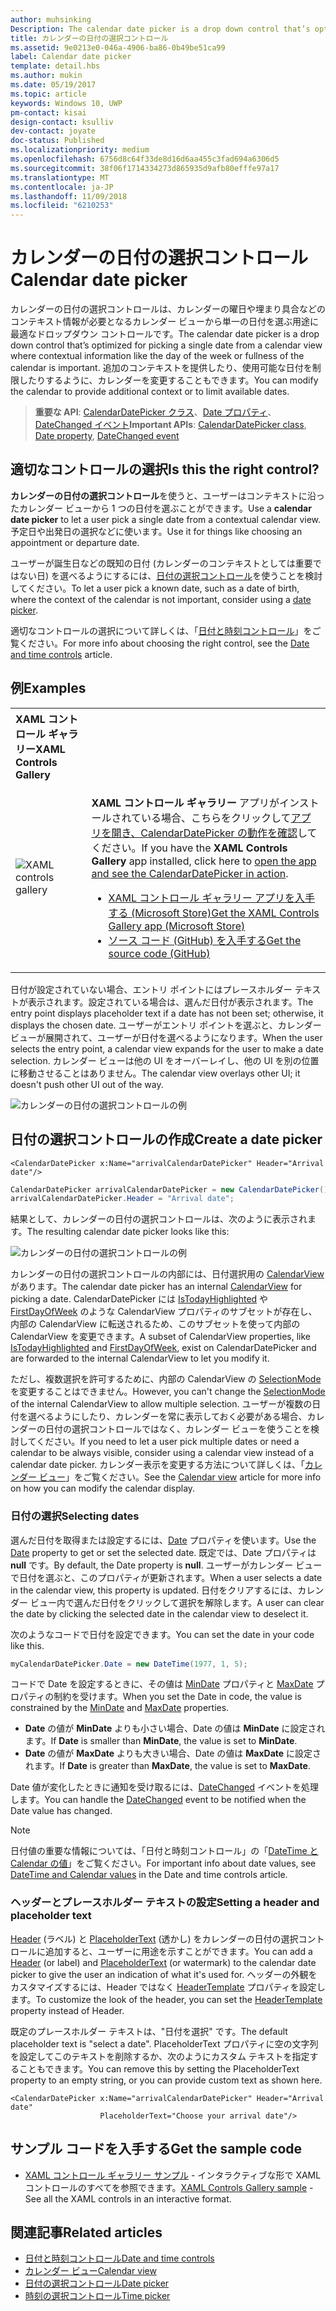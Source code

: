 ```yaml
---
author: muhsinking
Description: The calendar date picker is a drop down control that’s optimized for picking a single date from a calendar view where contextual information like the day of the week or fullness of the calendar is important.
title: カレンダーの日付の選択コントロール
ms.assetid: 9e0213e0-046a-4906-ba86-0b49be51ca99
label: Calendar date picker
template: detail.hbs
ms.author: mukin
ms.date: 05/19/2017
ms.topic: article
keywords: Windows 10, UWP
pm-contact: kisai
design-contact: ksulliv
dev-contact: joyate
doc-status: Published
ms.localizationpriority: medium
ms.openlocfilehash: 6756d8c64f33de8d16d6aa455c3fad694a6306d5
ms.sourcegitcommit: 38f06f1714334273d865935d9afb80efffe97a17
ms.translationtype: MT
ms.contentlocale: ja-JP
ms.lasthandoff: 11/09/2018
ms.locfileid: "6210253"
---
```

# <a name="calendar-date-picker"></a><span data-ttu-id="f197a-103">カレンダーの日付の選択コントロール</span><span class="sxs-lookup"><span data-stu-id="f197a-103">Calendar date picker</span></span>

 

<span data-ttu-id="f197a-104">カレンダーの日付の選択コントロールは、カレンダーの曜日や埋まり具合などのコンテキスト情報が必要となるカレンダー ビューから単一の日付を選ぶ用途に最適なドロップダウン コントロールです。</span><span class="sxs-lookup"><span data-stu-id="f197a-104">The calendar date picker is a drop down control that’s optimized for picking a single date from a calendar view where contextual information like the day of the week or fullness of the calendar is important.</span></span> <span data-ttu-id="f197a-105">追加のコンテキストを提供したり、使用可能な日付を制限したりするように、カレンダーを変更することもできます。</span><span class="sxs-lookup"><span data-stu-id="f197a-105">You can modify the calendar to provide additional context or to limit available dates.</span></span>

> <span data-ttu-id="f197a-106">**重要な API**: [CalendarDatePicker クラス](https://msdn.microsoft.com/library/windows/apps/xaml/windows.ui.xaml.controls.calendardatepicker.aspx)、[Date プロパティ](https://msdn.microsoft.com/library/windows/apps/xaml/windows.ui.xaml.controls.calendardatepicker.date.aspx)、[DateChanged イベント](https://msdn.microsoft.com/library/windows/apps/xaml/windows.ui.xaml.controls.calendardatepicker.datechanged.aspx)</span><span class="sxs-lookup"><span data-stu-id="f197a-106">**Important APIs**: [CalendarDatePicker class](https://msdn.microsoft.com/library/windows/apps/xaml/windows.ui.xaml.controls.calendardatepicker.aspx), [Date property](https://msdn.microsoft.com/library/windows/apps/xaml/windows.ui.xaml.controls.calendardatepicker.date.aspx), [DateChanged event](https://msdn.microsoft.com/library/windows/apps/xaml/windows.ui.xaml.controls.calendardatepicker.datechanged.aspx)</span></span>


## <a name="is-this-the-right-control"></a><span data-ttu-id="f197a-107">適切なコントロールの選択</span><span class="sxs-lookup"><span data-stu-id="f197a-107">Is this the right control?</span></span>
<span data-ttu-id="f197a-108">**カレンダーの日付の選択コントロール**を使うと、ユーザーはコンテキストに沿ったカレンダー ビューから 1 つの日付を選ぶことができます。</span><span class="sxs-lookup"><span data-stu-id="f197a-108">Use a **calendar date picker** to let a user pick a single date from a contextual calendar view.</span></span> <span data-ttu-id="f197a-109">予定日や出発日の選択などに使います。</span><span class="sxs-lookup"><span data-stu-id="f197a-109">Use it for things like choosing an appointment or departure date.</span></span>

<span data-ttu-id="f197a-110">ユーザーが誕生日などの既知の日付 (カレンダーのコンテキストとしては重要ではない日) を選べるようにするには、[日付の選択コントロール](date-picker.md)を使うことを検討してください。</span><span class="sxs-lookup"><span data-stu-id="f197a-110">To let a user pick a known date, such as a date of birth, where the context of the calendar is not important, consider using a [date picker](date-picker.md).</span></span>

<span data-ttu-id="f197a-111">適切なコントロールの選択について詳しくは、「[日付と時刻コントロール](date-and-time.md)」をご覧ください。</span><span class="sxs-lookup"><span data-stu-id="f197a-111">For more info about choosing the right control, see the [Date and time controls](date-and-time.md) article.</span></span>

## <a name="examples"></a><span data-ttu-id="f197a-112">例</span><span class="sxs-lookup"><span data-stu-id="f197a-112">Examples</span></span>

<table>
<th align="left"><span data-ttu-id="f197a-113">XAML コントロール ギャラリー</span><span class="sxs-lookup"><span data-stu-id="f197a-113">XAML Controls Gallery</span></span><th>
<tr>
<td><img src="images/xaml-controls-gallery-sm.png" alt="XAML controls gallery"></img></td>
<td>
    <p><span data-ttu-id="f197a-114"><strong style="font-weight: semi-bold">XAML コントロール ギャラリー</strong> アプリがインストールされている場合、こちらをクリックして<a href="xamlcontrolsgallery:/item/CalendarDatePicker">アプリを開き、CalendarDatePicker の動作を確認</a>してください。</span><span class="sxs-lookup"><span data-stu-id="f197a-114">If you have the <strong style="font-weight: semi-bold">XAML Controls Gallery</strong> app installed, click here to <a href="xamlcontrolsgallery:/item/CalendarDatePicker">open the app and see the CalendarDatePicker in action</a>.</span></span></p>
    <ul>
    <li><a href="https://www.microsoft.com/store/productId/9MSVH128X2ZT"><span data-ttu-id="f197a-115">XAML コントロール ギャラリー アプリを入手する (Microsoft Store)</span><span class="sxs-lookup"><span data-stu-id="f197a-115">Get the XAML Controls Gallery app (Microsoft Store)</span></span></a></li>
    <li><a href="https://github.com/Microsoft/Windows-universal-samples/tree/master/Samples/XamlUIBasics"><span data-ttu-id="f197a-116">ソース コード (GitHub) を入手する</span><span class="sxs-lookup"><span data-stu-id="f197a-116">Get the source code (GitHub)</span></span></a></li>
    </ul>
</td>
</tr>
</table>

<span data-ttu-id="f197a-117">日付が設定されていない場合、エントリ ポイントにはプレースホルダー テキストが表示されます。設定されている場合は、選んだ日付が表示されます。</span><span class="sxs-lookup"><span data-stu-id="f197a-117">The entry point displays placeholder text if a date has not been set; otherwise, it displays the chosen date.</span></span> <span data-ttu-id="f197a-118">ユーザーがエントリ ポイントを選ぶと、カレンダー ビューが展開されて、ユーザーが日付を選べるようになります。</span><span class="sxs-lookup"><span data-stu-id="f197a-118">When the user selects the entry point, a calendar view expands for the user to make a date selection.</span></span> <span data-ttu-id="f197a-119">カレンダー ビューは他の UI をオーバーレイし、他の UI を別の位置に移動させることはありません。</span><span class="sxs-lookup"><span data-stu-id="f197a-119">The calendar view overlays other UI; it doesn't push other UI out of the way.</span></span>

![カレンダーの日付の選択コントロールの例](images/calendar-date-picker-2-views.png)

## <a name="create-a-date-picker"></a><span data-ttu-id="f197a-121">日付の選択コントロールの作成</span><span class="sxs-lookup"><span data-stu-id="f197a-121">Create a date picker</span></span>

```xaml
<CalendarDatePicker x:Name="arrivalCalendarDatePicker" Header="Arrival date"/>
```

```csharp
CalendarDatePicker arrivalCalendarDatePicker = new CalendarDatePicker();
arrivalCalendarDatePicker.Header = "Arrival date";
```

<span data-ttu-id="f197a-122">結果として、カレンダーの日付の選択コントロールは、次のように表示されます。</span><span class="sxs-lookup"><span data-stu-id="f197a-122">The resulting calendar date picker looks like this:</span></span>

![カレンダーの日付の選択コントロールの例](images/calendar-date-picker-closed.png)

<span data-ttu-id="f197a-124">カレンダーの日付の選択コントロールの内部には、日付選択用の [CalendarView](https://msdn.microsoft.com/library/windows/apps/xaml/windows.ui.xaml.controls.calendarview.aspx) があります。</span><span class="sxs-lookup"><span data-stu-id="f197a-124">The calendar date picker has an internal [CalendarView](https://msdn.microsoft.com/library/windows/apps/xaml/windows.ui.xaml.controls.calendarview.aspx) for picking a date.</span></span> <span data-ttu-id="f197a-125">CalendarDatePicker には [IsTodayHighlighted](https://msdn.microsoft.com/library/windows/apps/xaml/windows.ui.xaml.controls.calendardatepicker.istodayhighlighted.aspx) や [FirstDayOfWeek](https://msdn.microsoft.com/library/windows/apps/xaml/windows.ui.xaml.controls.calendardatepicker.firstdayofweek.aspx) のような CalendarView プロパティのサブセットが存在し、内部の CalendarView に転送されるため、このサブセットを使って内部の CalendarView を変更できます。</span><span class="sxs-lookup"><span data-stu-id="f197a-125">A subset of CalendarView properties, like [IsTodayHighlighted](https://msdn.microsoft.com/library/windows/apps/xaml/windows.ui.xaml.controls.calendardatepicker.istodayhighlighted.aspx) and [FirstDayOfWeek](https://msdn.microsoft.com/library/windows/apps/xaml/windows.ui.xaml.controls.calendardatepicker.firstdayofweek.aspx), exist on CalendarDatePicker and are forwarded to the internal CalendarView to let you modify it.</span></span> 

<span data-ttu-id="f197a-126">ただし、複数選択を許可するために、内部の CalendarView の [SelectionMode](https://msdn.microsoft.com/library/windows/apps/xaml/windows.ui.xaml.controls.calendarview.selectionmode.aspx) を変更することはできません。</span><span class="sxs-lookup"><span data-stu-id="f197a-126">However, you can't change the [SelectionMode](https://msdn.microsoft.com/library/windows/apps/xaml/windows.ui.xaml.controls.calendarview.selectionmode.aspx) of the internal CalendarView to allow multiple selection.</span></span> <span data-ttu-id="f197a-127">ユーザーが複数の日付を選べるようにしたり、カレンダーを常に表示しておく必要がある場合、カレンダーの日付の選択コントロールではなく、カレンダー ビューを使うことを検討してください。</span><span class="sxs-lookup"><span data-stu-id="f197a-127">If you need to let a user pick multiple dates or need a calendar to be always visible, consider using a calendar view instead of a calendar date picker.</span></span> <span data-ttu-id="f197a-128">カレンダー表示を変更する方法について詳しくは、「[カレンダー ビュー](calendar-view.md)」をご覧ください。</span><span class="sxs-lookup"><span data-stu-id="f197a-128">See the [Calendar view](calendar-view.md) article for more info on how you can modify the calendar display.</span></span>

### <a name="selecting-dates"></a><span data-ttu-id="f197a-129">日付の選択</span><span class="sxs-lookup"><span data-stu-id="f197a-129">Selecting dates</span></span>

<span data-ttu-id="f197a-130">選んだ日付を取得または設定するには、[Date](https://msdn.microsoft.com/library/windows/apps/xaml/windows.ui.xaml.controls.calendardatepicker.date.aspx) プロパティを使います。</span><span class="sxs-lookup"><span data-stu-id="f197a-130">Use the [Date](https://msdn.microsoft.com/library/windows/apps/xaml/windows.ui.xaml.controls.calendardatepicker.date.aspx) property to get or set the selected date.</span></span> <span data-ttu-id="f197a-131">既定では、Date プロパティは **null** です。</span><span class="sxs-lookup"><span data-stu-id="f197a-131">By default, the Date property is **null**.</span></span> <span data-ttu-id="f197a-132">ユーザーがカレンダー ビューで日付を選ぶと、このプロパティが更新されます。</span><span class="sxs-lookup"><span data-stu-id="f197a-132">When a user selects a date in the calendar view, this property is updated.</span></span> <span data-ttu-id="f197a-133">日付をクリアするには、カレンダー ビュー内で選んだ日付をクリックして選択を解除します。</span><span class="sxs-lookup"><span data-stu-id="f197a-133">A user can clear the date by clicking the selected date in the calendar view to deselect it.</span></span> 

<span data-ttu-id="f197a-134">次のようなコードで日付を設定できます。</span><span class="sxs-lookup"><span data-stu-id="f197a-134">You can set the date in your code like this.</span></span>

```csharp
myCalendarDatePicker.Date = new DateTime(1977, 1, 5);
```

<span data-ttu-id="f197a-135">コードで Date を設定するときに、その値は [MinDate](https://msdn.microsoft.com/library/windows/apps/xaml/windows.ui.xaml.controls.calendardatepicker.mindate.aspx) プロパティと [MaxDate](https://msdn.microsoft.com/library/windows/apps/xaml/windows.ui.xaml.controls.calendardatepicker.maxdate.aspx) プロパティの制約を受けます。</span><span class="sxs-lookup"><span data-stu-id="f197a-135">When you set the Date in code, the value is constrained by the [MinDate](https://msdn.microsoft.com/library/windows/apps/xaml/windows.ui.xaml.controls.calendardatepicker.mindate.aspx) and [MaxDate](https://msdn.microsoft.com/library/windows/apps/xaml/windows.ui.xaml.controls.calendardatepicker.maxdate.aspx) properties.</span></span>
- <span data-ttu-id="f197a-136">**Date** の値が **MinDate** よりも小さい場合、Date の値は **MinDate** に設定されます。</span><span class="sxs-lookup"><span data-stu-id="f197a-136">If **Date** is smaller than **MinDate**, the value is set to **MinDate**.</span></span>
- <span data-ttu-id="f197a-137">**Date** の値が **MaxDate** よりも大きい場合、Date の値は **MaxDate** に設定されます。</span><span class="sxs-lookup"><span data-stu-id="f197a-137">If **Date** is greater than **MaxDate**, the value is set to **MaxDate**.</span></span>

<span data-ttu-id="f197a-138">Date 値が変化したときに通知を受け取るには、[DateChanged](https://msdn.microsoft.com/library/windows/apps/xaml/windows.ui.xaml.controls.calendardatepicker.datechanged.aspx) イベントを処理します。</span><span class="sxs-lookup"><span data-stu-id="f197a-138">You can handle the [DateChanged](https://msdn.microsoft.com/library/windows/apps/xaml/windows.ui.xaml.controls.calendardatepicker.datechanged.aspx) event to be notified when the Date value has changed.</span></span>

> [!NOTE]
<span data-ttu-id="f197a-139">日付値の重要な情報については、「日付と時刻コントロール」の「[DateTime と Calendar の値](date-and-time.md#datetime-and-calendar-values)」をご覧ください。</span><span class="sxs-lookup"><span data-stu-id="f197a-139">For important info about date values, see [DateTime and Calendar values](date-and-time.md#datetime-and-calendar-values) in the Date and time controls article.</span></span>

### <a name="setting-a-header-and-placeholder-text"></a><span data-ttu-id="f197a-140">ヘッダーとプレースホルダー テキストの設定</span><span class="sxs-lookup"><span data-stu-id="f197a-140">Setting a header and placeholder text</span></span>

<span data-ttu-id="f197a-141">[Header](https://msdn.microsoft.com/library/windows/apps/xaml/windows.ui.xaml.controls.calendardatepicker.header.aspx) (ラベル) と [PlaceholderText](https://msdn.microsoft.com/library/windows/apps/xaml/windows.ui.xaml.controls.calendardatepicker.placeholdertext.aspx) (透かし) をカレンダーの日付の選択コントロールに追加すると、ユーザーに用途を示すことができます。</span><span class="sxs-lookup"><span data-stu-id="f197a-141">You can add a [Header](https://msdn.microsoft.com/library/windows/apps/xaml/windows.ui.xaml.controls.calendardatepicker.header.aspx) (or label) and [PlaceholderText](https://msdn.microsoft.com/library/windows/apps/xaml/windows.ui.xaml.controls.calendardatepicker.placeholdertext.aspx) (or watermark) to the calendar date picker to give the user an indication of what it's used for.</span></span> <span data-ttu-id="f197a-142">ヘッダーの外観をカスタマイズするには、Header ではなく [HeaderTemplate](https://msdn.microsoft.com/library/windows/apps/xaml/windows.ui.xaml.controls.calendardatepicker.headertemplate.aspx) プロパティを設定します。</span><span class="sxs-lookup"><span data-stu-id="f197a-142">To customize the look of the header, you can set the [HeaderTemplate](https://msdn.microsoft.com/library/windows/apps/xaml/windows.ui.xaml.controls.calendardatepicker.headertemplate.aspx) property instead of Header.</span></span>

<span data-ttu-id="f197a-143">既定のプレースホルダー テキストは、"日付を選択" です。</span><span class="sxs-lookup"><span data-stu-id="f197a-143">The default placeholder text is "select a date".</span></span> <span data-ttu-id="f197a-144">PlaceholderText プロパティに空の文字列を設定してこのテキストを削除するか、次のようにカスタム テキストを指定することもできます。</span><span class="sxs-lookup"><span data-stu-id="f197a-144">You can remove this by setting the PlaceholderText property to an empty string, or you can provide custom text as shown here.</span></span>

```xaml
<CalendarDatePicker x:Name="arrivalCalendarDatePicker" Header="Arrival date" 
                    PlaceholderText="Choose your arrival date"/>
```

## <a name="get-the-sample-code"></a><span data-ttu-id="f197a-145">サンプル コードを入手する</span><span class="sxs-lookup"><span data-stu-id="f197a-145">Get the sample code</span></span>

- <span data-ttu-id="f197a-146">[XAML コントロール ギャラリー サンプル](https://github.com/Microsoft/Windows-universal-samples/tree/master/Samples/XamlUIBasics) - インタラクティブな形で XAML コントロールのすべてを参照できます。</span><span class="sxs-lookup"><span data-stu-id="f197a-146">[XAML Controls Gallery sample](https://github.com/Microsoft/Windows-universal-samples/tree/master/Samples/XamlUIBasics) - See all the XAML controls in an interactive format.</span></span>

## <a name="related-articles"></a><span data-ttu-id="f197a-147">関連記事</span><span class="sxs-lookup"><span data-stu-id="f197a-147">Related articles</span></span>

- [<span data-ttu-id="f197a-148">日付と時刻コントロール</span><span class="sxs-lookup"><span data-stu-id="f197a-148">Date and time controls</span></span>](date-and-time.md)
- [<span data-ttu-id="f197a-149">カレンダー ビュー</span><span class="sxs-lookup"><span data-stu-id="f197a-149">Calendar view</span></span>](calendar-view.md)
- [<span data-ttu-id="f197a-150">日付の選択コントロール</span><span class="sxs-lookup"><span data-stu-id="f197a-150">Date picker</span></span>](date-picker.md)
- [<span data-ttu-id="f197a-151">時刻の選択コントロール</span><span class="sxs-lookup"><span data-stu-id="f197a-151">Time picker</span></span>](time-picker.md)
